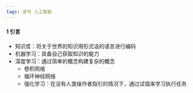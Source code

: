 ```yaml
---
tags: 读书 人工智能
---
```


#### 1 引言

* <hu>知识库</hu>：将关于世界的知识用形式话的语言进行编码
* <hu>机器学习</hu>：具备自己获取知识的能力
* <hu>深度学习</hu>：通过简单的概念构建复杂的概念
  * 卷积网络
  * 循环神经网络
  * <hu>强化学习</hu>：在没有人类操作者指引的情况下，通过试错来学习执行任务

